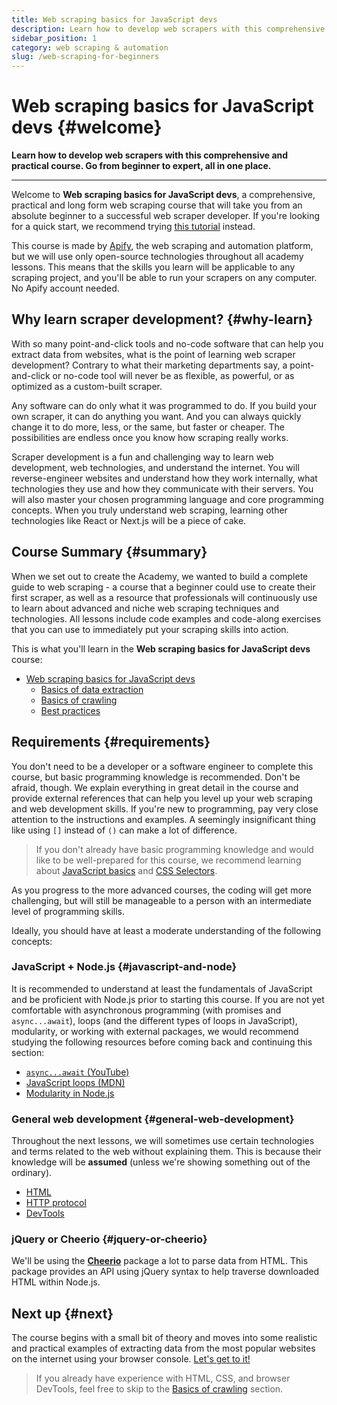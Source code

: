 ```yaml
---
title: Web scraping basics for JavaScript devs
description: Learn how to develop web scrapers with this comprehensive and practical course. Go from beginner to expert, all in one place.
sidebar_position: 1
category: web scraping & automation
slug: /web-scraping-for-beginners
---
```


# Web scraping basics for JavaScript devs {#welcome}

**Learn how to develop web scrapers with this comprehensive and practical course. Go from beginner to expert, all in one place.**

---

Welcome to **Web scraping basics for JavaScript devs**, a comprehensive, practical and long form web scraping course that will take you from an absolute beginner to a successful web scraper developer. If you're looking for a quick start, we recommend trying [this tutorial](https://blog.apify.com/web-scraping-javascript-nodejs/) instead.

This course is made by [Apify](https://apify.com), the web scraping and automation platform, but we will use only open-source technologies throughout all academy lessons. This means that the skills you learn will be applicable to any scraping project, and you'll be able to run your scrapers on any computer. No Apify account needed.

<!-- If you would like to learn about the Apify platform and how it can help you build, run and scale your web scraping and automation projects, see the [Apify platform course](../../platform/apify_platform.md), where we'll teach you all about Apify serverless infrastructure, proxies, API, scheduling, webhooks and much more. -->

## Why learn scraper development? {#why-learn}

With so many point-and-click tools and no-code software that can help you extract data from websites, what is the point of learning web scraper development? Contrary to what their marketing departments say, a point-and-click or no-code tool will never be as flexible, as powerful, or as optimized as a custom-built scraper.

Any software can do only what it was programmed to do. If you build your own scraper, it can do anything you want. And you can always quickly change it to do more, less, or the same, but faster or cheaper. The possibilities are endless once you know how scraping really works.

Scraper development is a fun and challenging way to learn web development, web technologies, and understand the internet. You will reverse-engineer websites and understand how they work internally, what technologies they use and how they communicate with their servers. You will also master your chosen programming language and core programming concepts. When you truly understand web scraping, learning other technologies like React or Next.js will be a piece of cake.

## Course Summary {#summary}

When we set out to create the Academy, we wanted to build a complete guide to web scraping - a course that a beginner could use to create their first scraper, as well as a resource that professionals will continuously use to learn about advanced and niche web scraping techniques and technologies. All lessons include code examples and code-along exercises that you can use to immediately put your scraping skills into action.

This is what you'll learn in the **Web scraping basics for JavaScript devs** course:

* [Web scraping basics for JavaScript devs](./index.md)
  * [Basics of data extraction](./data_extraction/index.md)
  * [Basics of crawling](./crawling/index.md)
  * [Best practices](./best_practices.md)

## Requirements {#requirements}

You don't need to be a developer or a software engineer to complete this course, but basic programming knowledge is recommended. Don't be afraid, though. We explain everything in great detail in the course and provide external references that can help you level up your web scraping and web development skills. If you're new to programming, pay very close attention to the instructions and examples. A seemingly insignificant thing like using `[]` instead of `()` can make a lot of difference.

> If you don't already have basic programming knowledge and would like to be well-prepared for this course, we recommend learning about [JavaScript basics](https://developer.mozilla.org/en-US/curriculum/core/javascript-fundamentals/) and [CSS Selectors](https://developer.mozilla.org/en-US/docs/Learn/CSS/Building_blocks/Selectors).

As you progress to the more advanced courses, the coding will get more challenging, but will still be manageable to a person with an intermediate level of programming skills.

Ideally, you should have at least a moderate understanding of the following concepts:

### JavaScript + Node.js {#javascript-and-node}

It is recommended to understand at least the fundamentals of JavaScript and be proficient with Node.js prior to starting this course. If you are not yet comfortable with asynchronous programming (with promises and `async...await`), loops (and the different types of loops in JavaScript), modularity, or working with external packages, we would recommend studying the following resources before coming back and continuing this section:

* [`async...await` (YouTube)](https://www.youtube.com/watch?v=vn3tm0quoqE&ab_channel=Fireship)
* [JavaScript loops (MDN)](https://developer.mozilla.org/en-US/docs/Web/JavaScript/Guide/Loops_and_iteration)
* [Modularity in Node.js](https://javascript.plainenglish.io/how-to-use-modular-patterns-in-nodejs-982f0e5c8f6e)

### General web development {#general-web-development}

Throughout the next lessons, we will sometimes use certain technologies and terms related to the web without explaining them. This is because their knowledge will be **assumed** (unless we're showing something out of the ordinary).

* [HTML](https://developer.mozilla.org/en-US/docs/Web/HTML)
* [HTTP protocol](https://developer.mozilla.org/en-US/docs/Web/HTTP)
* [DevTools](./data_extraction/browser_devtools.md)

### jQuery or Cheerio {#jquery-or-cheerio}

We'll be using the [**Cheerio**](https://www.npmjs.com/package/cheerio) package a lot to parse data from HTML. This package provides an API using jQuery syntax to help traverse downloaded HTML within Node.js.

## Next up {#next}

The course begins with a small bit of theory and moves into some realistic and practical examples of extracting data from the most popular websites on the internet using your browser console. [Let's get to it!](./introduction.md)

> If you already have experience with HTML, CSS, and browser DevTools, feel free to skip to the [Basics of crawling](./crawling/index.md) section.
